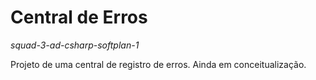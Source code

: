 # Central de Erros
*squad-3-ad-csharp-softplan-1*

Projeto de uma central de registro de erros. Ainda em conceitualização.
